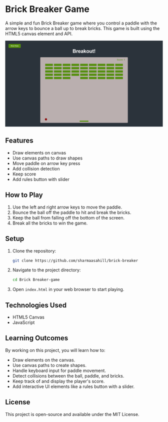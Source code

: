 # Brick Breaker Game

A simple and fun Brick Breaker game where you control a paddle with the arrow keys to bounce a ball up to break bricks. This game is built using the HTML5 canvas element and API.

![game screenshot](image.png)

## Features

- Draw elements on canvas
- Use canvas paths to draw shapes
- Move paddle on arrow key press
- Add collision detection
- Keep score
- Add rules button with slider

## How to Play

1. Use the left and right arrow keys to move the paddle.
2. Bounce the ball off the paddle to hit and break the bricks.
3. Keep the ball from falling off the bottom of the screen.
4. Break all the bricks to win the game.

## Setup

1. Clone the repository:
   ```sh
   git clone https://github.com/sharmaasahill/brick-breaker
   ```
2. Navigate to the project directory:
   ```sh
   cd Brick Breaker-game
   ```
3. Open `index.html` in your web browser to start playing.

## Technologies Used

- HTML5 Canvas
- JavaScript

## Learning Outcomes

By working on this project, you will learn how to:
- Draw elements on the canvas.
- Use canvas paths to create shapes.
- Handle keyboard input for paddle movement.
- Detect collisions between the ball, paddle, and bricks.
- Keep track of and display the player's score.
- Add interactive UI elements like a rules button with a slider.

## License

This project is open-source and available under the MIT License.
